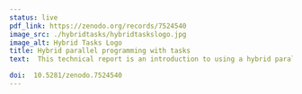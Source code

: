 ```yaml
---
status: live
pdf_link: https://zenodo.org/records/7524540
image_src: ./hybridtasks/hybridtaskslogo.jpg
image_alt: Hybrid Tasks Logo
title: Hybrid parallel programming with tasks
text:  This technical report is an introduction to using a hybrid parallel programming model that combines MPI with OmpSs or OpenMP dependent tasks.  This model allows both computation and communication to be expressed using a coarse-grained dataflow approach, which helps to remove most of the unnecessary ordering constraints and intranode synchronisation imposed by the more conventional approach of MPI with OpenMP parallel loops. The report describes the model, and how it is supported by an augmented MPI library which interoperates with the tasking runtimes. It also assesses some of the advantages and disadvantages of this style of parallel programming. 

doi:  10.5281/zenodo.7524540  
---
```



